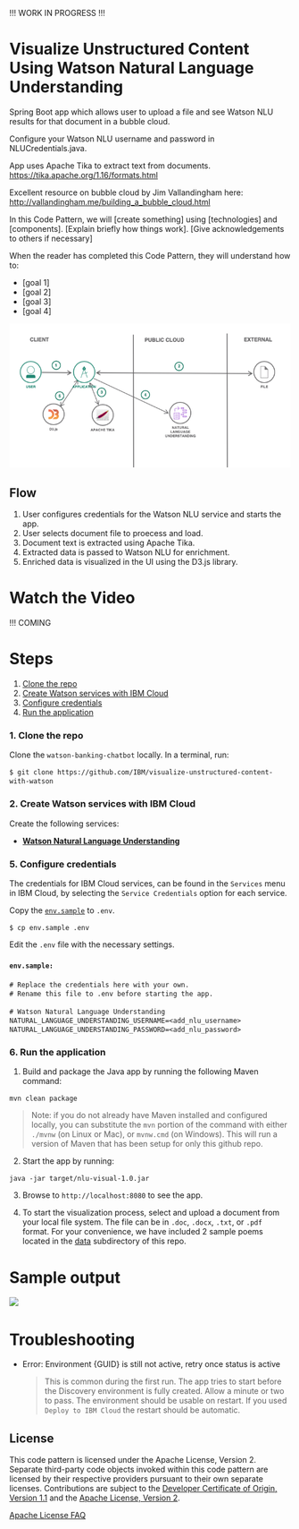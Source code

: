 <!-- [![Build Status](https://travis-ci.org/IBM/watson-banking-chatbot.svg?branch=master)](https://travis-ci.org/IBM/watson-banking-chatbot) -->

!!! WORK IN PROGRESS !!!

# Visualize Unstructured Content Using Watson Natural Language Understanding

Spring Boot app which allows user to upload a file and see Watson NLU results for that document in a bubble cloud.

Configure your Watson NLU username and password in NLUCredentials.java.

App uses Apache Tika to extract text from documents. https://tika.apache.org/1.16/formats.html

Excellent resource on bubble cloud by Jim Vallandingham here: http://vallandingham.me/building_a_bubble_cloud.html

In this Code Pattern, we will [create something] using [technologies] and [components]. [Explain briefly how things work]. [Give acknowledgements to others if necessary]

When the reader has completed this Code Pattern, they will understand how to:

* [goal 1]
* [goal 2]
* [goal 3]
* [goal 4]

<!--add an image in this path-->
![](doc/source/images/architecture.png)

## Flow

1. User configures credentials for the Watson NLU service and starts the app.
2. User selects document file to proecess and load.
3. Document text is extracted using Apache Tika.
4. Extracted data is passed to Watson NLU for enrichment.
5. Enriched data is visualized in the UI using the D3.js library.

# Watch the Video

!!! COMING 

# Steps

1. [Clone the repo](#1-clone-the-repo)
2. [Create Watson services with IBM Cloud](#2-create-watson-services-with-ibm-cloud)
3. [Configure credentials](#3-configure-credentials)
4. [Run the application](#4-run-the-application)

### 1. Clone the repo

Clone the `watson-banking-chatbot` locally. In a terminal, run:

```
$ git clone https://github.com/IBM/visualize-unstructured-content-with-watson
```

### 2. Create Watson services with IBM Cloud

Create the following services:

* [**Watson Natural Language Understanding**](https://console.ng.bluemix.net/catalog/services/natural-language-understanding)

### 5. Configure credentials

The credentials for IBM Cloud services, can be found in the ``Services`` menu in IBM Cloud, by selecting the ``Service Credentials`` option for each service.

Copy the [`env.sample`](env.sample) to `.env`.

```
$ cp env.sample .env
```
Edit the `.env` file with the necessary settings.

#### `env.sample:`

```
# Replace the credentials here with your own.
# Rename this file to .env before starting the app.

# Watson Natural Language Understanding
NATURAL_LANGUAGE_UNDERSTANDING_USERNAME=<add_nlu_username>
NATURAL_LANGUAGE_UNDERSTANDING_PASSWORD=<add_nlu_password>
```

### 6. Run the application

1. Build and package the Java app by running the following Maven command:

```
mvn clean package
```

> Note: if you do not already have Maven installed and configured locally, you can substitute the `mvn` portion of the command with either `./mvnw` (on Linux or Mac), or `mvnw.cmd` (on Windows). This will run a version of Maven that has been setup for only this github repo.

2. Start the app by running:

```
java -jar target/nlu-visual-1.0.jar
``` 

3. Browse to `http://localhost:8080` to see the app.

4. To start the visualization process, select and upload a document from your local file system. The file can be in `.doc`, `.docx`, `.txt`, or `.pdf` format. For your convenience, we have included 2 sample poems located in the [data](/data) subdirectory of this repo. 

# Sample output

![](doc/source/images/sample_output.png)

# Troubleshooting

* Error: Environment {GUID} is still not active, retry once status is active

  > This is common during the first run. The app tries to start before the Discovery
environment is fully created. Allow a minute or two to pass. The environment should
be usable on restart. If you used `Deploy to IBM Cloud` the restart should be automatic.

## License

This code pattern is licensed under the Apache License, Version 2. Separate third-party code objects invoked within this code pattern are licensed by their respective providers pursuant to their own separate licenses. Contributions are subject to the [Developer Certificate of Origin, Version 1.1](https://developercertificate.org/) and the [Apache License, Version 2](http://www.apache.org/licenses/LICENSE-2.0.txt).

[Apache License FAQ](http://www.apache.org/foundation/license-faq.html#WhatDoesItMEAN)